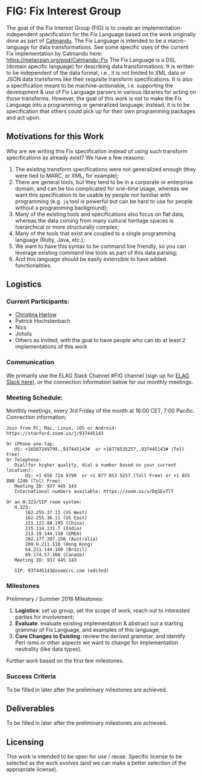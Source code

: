 
# FIG: Fix Interest Group 
The goal of the Fix Interest Group (FIG) is to create an implementation-independent specification for the Fix Language based on the work originally done as part of [Catmandu](https://metacpan.org/pod/Catmandu). The Fix Language is intended to be a macro-language for data transformations. See some specific uses of the current Fix implementation by Catmandu here: https://metacpan.org/pod/Catmandu::Fix The Fix Language is a DSL (domain specific language) for describing data transformations. It is written to be independent of the data format, i.e., it is not limited to XML data or JSON data transforms like their requisite transform specifications. It is also a specification meant to be machine-actionable, i.e. supporting the development & use of Fix Language parsers in various libraries for acting on those transforms. However, the goal of this work is not to make the Fix Language into a programming or generalized language; instead, it is to be specification that others could pick up for their own programming packages and act upon.

## Motivations for this Work

Why are we writing this Fix specification instead of using such transform specifications as already exist? We have a few reasons:

1. The existing transform specifications were not generalized enough (they were tied to MARC, or XML, for example);
2. There are general tools, but they tend to be in a corporate or enterprise domain, and can be too complicated for one-time usage, whereas we want this specification to be usable by people not familiar with programming (e.g. `jq` tool is powerful but can be hard to use for people without a programming background);
3. Many of the existing tools and specifications also focus on flat data, whereas the data coming from many cultural heritage spaces is hierarchical or more structurally complex;
4. Many of the tools that exist are coupled to a single programming language (Ruby, Java, etc.);
5. We want to have this syntax to be command line friendly, so you can leverage existing command line tools as part of this data parsing;
6. And this language should be easily extensible to have added functionalities.

## Logistics

### Current Participants:
- [Christina Harlow](http://github.com/cmh2166/)
- Patrick Hochstenbach
- Nics
- Johols
- Others as invited, with the goal to have people who can do at least 2 implementations of this work


### Communication

We primarily use the ELAG Slack Channel #FIG channel (sign up for [ELAG Slack here](https://t.co/8z9zBKaUnj)), or the connection information below for our monthly meetings.

### Meeting Schedule:
Monthly meetings, every 3rd Friday of the month at 16:00 CET, 7:00 Pacific. Connection information;

```
Join from PC, Mac, Linux, iOS or Android: https://stanford.zoom.us/j/937445143

Or iPhone one-tap:
   US: +16507249799,,937445143#  or +18778535257,,937445143# (Toll Free)
Or Telephone:
   Dial(for higher quality, dial a number based on your current location):
       US: +1 650 724 9799  or +1 877 853 5257 (Toll Free) or +1 855 880 1246 (Toll Free)
   Meeting ID: 937 445 143
   International numbers available: https://zoom.us/u/Dq5ExTlT

Or an H.323/SIP room system:
   H.323:
       162.255.37.11 (US West)
       162.255.36.11 (US East)
       221.122.88.195 (China)
       115.114.131.7 (India)
       213.19.144.110 (EMEA)
       202.177.207.158 (Australia)
       209.9.211.110 (Hong Kong)
       64.211.144.160 (Brazil)
       69.174.57.160 (Canada)
   Meeting ID: 937 445 143

   SIP: 937445143@zoomcrc.com (edited)
```

### Milestones

Preliminary / Summer 2018 Milestones:
1. **Logistics**: set up group, set the scope of work, reach out to interested parties for involvement;
2. **Evaluate**: evaluate existing implementation & abstract out a starting grammar of Fix Language, and examples of this language;
3. **Core Changes to Existing**: review the derived grammar, and identify Perl-isms or other aspects we want to change for implementation neutrality (like data types).

Further work based on the first few milestones.

### Success Criteria

To be filled in later after the preliminary milestones are achieved.

## Deliverables

To be filled in later after the preliminary milestones are achieved.

## Licensing

This work is intended to be open for use / reuse. Specific license to be selected as the work evolves (and we can make a better selection of the appropriate license). 

